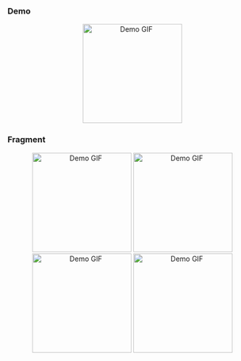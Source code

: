 ### Demo
<p align="center">
  <img src="https://github.com/user-attachments/assets/5d8c327b-d74a-48d2-9655-f98272cc6302" alt="Demo GIF" width="200" />
</p>

### Fragment
<p align="center">
  <img src="https://github.com/user-attachments/assets/b1dbb734-a710-45f2-bcc6-80ab31329de9" alt="Demo GIF" width="200"/>
  <img src="https://github.com/user-attachments/assets/c1395ef5-3c22-4d34-9a65-db2607578e72" alt="Demo GIF" width="200" />
  <img src="https://github.com/user-attachments/assets/e65cf412-eb7d-4b2a-a31b-df65899571a6" alt="Demo GIF" width="200" />
  <img src="https://github.com/user-attachments/assets/b62aff11-3922-4402-873a-3ba2d06a425e" alt="Demo GIF" width="200" />  
</p>
